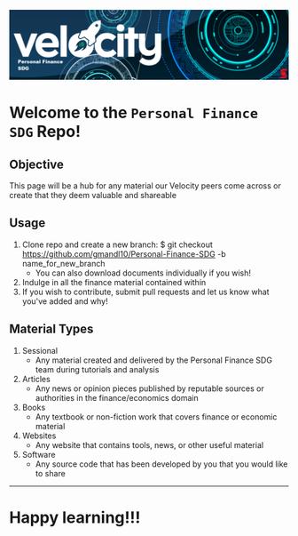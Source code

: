 ![PFSDG logo](Objs/VPFSDG.png)

# Welcome to the `Personal Finance SDG` Repo!

## Objective

This page will be a hub for any material our Velocity peers come across or create that they deem valuable and shareable

## Usage

1. Clone repo and create a new branch: $ git checkout https://github.com/gmandl10/Personal-Finance-SDG -b name_for_new_branch
    + You can also download documents individually if you wish!
2. Indulge in all the finance material contained within
3. If you wish to contribute, submit pull requests and let us know what you've added and why!


## Material Types

1. Sessional
    + Any material created and delivered by the Personal Finance SDG team during tutorials and analysis
3. Articles
    + Any news or opinion pieces published by reputable sources or authorities in the finance/economics domain
4. Books
    + Any textbook or non-fiction work that covers finance or economic material
5. Websites
    + Any website that contains tools, news, or other useful material
6. Software
    + Any source code that has been developed by you that you would like to share
---


# **Happy learning!!!**


